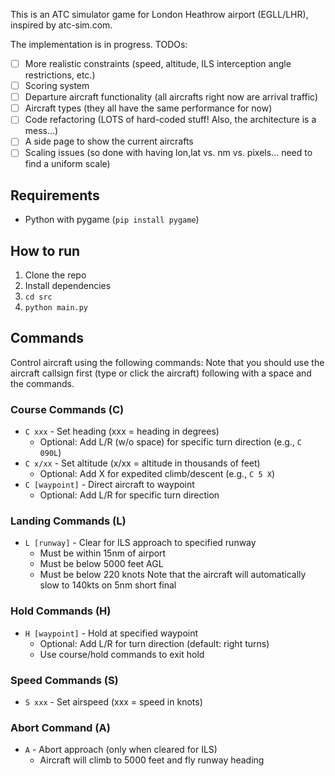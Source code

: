 This is an ATC simulator game for London Heathrow airport (EGLL/LHR), inspired by atc-sim.com.

The implementation is in progress. TODOs:
- [ ] More realistic constraints (speed, altitude, ILS interception angle restrictions, etc.)
- [ ] Scoring system
- [ ] Departure aircraft functionality (all aircrafts right now are arrival traffic)
- [ ] Aircraft types (they all have the same performance for now)
- [ ] Code refactoring (LOTS of hard-coded stuff! Also, the architecture is a mess...)
- [ ] A side page to show the current aircrafts
- [ ] Scaling issues (so done with having lon,lat vs. nm vs. pixels... need to find a uniform scale)

## Requirements
- Python with pygame (`pip install pygame`)

## How to run
1. Clone the repo
2. Install dependencies
3. `cd src`
4. `python main.py`

## Commands
Control aircraft using the following commands: Note that you should use the aircraft callsign first (type or click the aircraft) following with a space and the commands.

### Course Commands (C)
- `C xxx` - Set heading (xxx = heading in degrees)
  - Optional: Add L/R (w/o space) for specific turn direction (e.g., `C 090L`)
- `C x/xx` - Set altitude (x/xx = altitude in thousands of feet)
  - Optional: Add X for expedited climb/descent (e.g., `C 5 X`)
- `C [waypoint]` - Direct aircraft to waypoint
  - Optional: Add L/R for specific turn direction

### Landing Commands (L)
- `L [runway]` - Clear for ILS approach to specified runway
  - Must be within 15nm of airport
  - Must be below 5000 feet AGL
  - Must be below 220 knots
Note that the aircraft will automatically slow to 140kts on 5nm short final

### Hold Commands (H)
- `H [waypoint]` - Hold at specified waypoint
  - Optional: Add L/R for turn direction (default: right turns)
  - Use course/hold commands to exit hold

### Speed Commands (S)
- `S xxx` - Set airspeed (xxx = speed in knots)

### Abort Command (A)
- `A` - Abort approach (only when cleared for ILS)
  - Aircraft will climb to 5000 feet and fly runway heading

